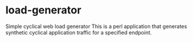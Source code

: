 # load-generator
Simple cyclical web load generator
This is a perl application that generates synthetic cyclical application traffic for a specified endpoint.
